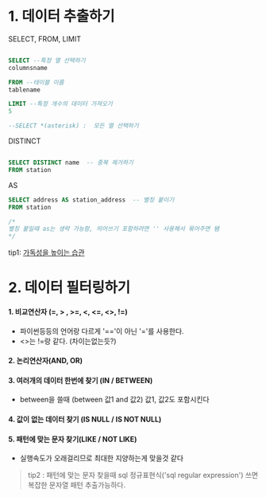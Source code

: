 # 1. 데이터 추출하기
SELECT, FROM, LIMIT
```sql 

SELECT --특정 열 선택하기
columnsname

FROM --테이블 이름
tablename

LIMIT --특정 개수의 데이터 가져오기
5

--SELECT *(asterisk) :  모든 열 선택하기

```
DISTINCT
```sql

SELECT DISTINCT name  -- 중복 제거하기 
FROM station

```
AS
```sql
SELECT address AS station_address  -- 별칭 붙이기
FROM station

/*
별칭 붙일때 as는 생략 가능함, 띄어쓰기 포함하려면 '' 사용해서 묶어주면 됌
*/
```
tip1: [가독성을 높이는 습관](https://datarian.io/blog/good-sql-code)
# 2. 데이터 필터링하기

#### 1. 비교연산자 (=, > , >=, <, <=, <>, !=)
- 파이썬등등의 언어랑 다르게 '=='이 아닌 '='를 사용한다. 
- <>는 !=랑 같다. (차이는없는듯?)

#### 2. 논리연산자(AND, OR)

#### 3. 여러개의 데이터 한번에 찾기 (IN / BETWEEN)
- between을 쓸때 (between 값1 and 값2) 값1, 값2도 포함시킨다
#### 4. 값이 없는 데이터 찾기 (IS NULL / IS NOT NULL)
#### 5. 패턴에 맞는 문자 찾기(LIKE / NOT LIKE)
- 실행속도가 오래걸리므로 최대한 지양하는게 맞을것 같다

> tip2 : 패턴에 맞는 문자 찾을때 sql 정규표현식('sql regular expression') 쓰면 복잡한 문자열 패턴 추출가능하다. 